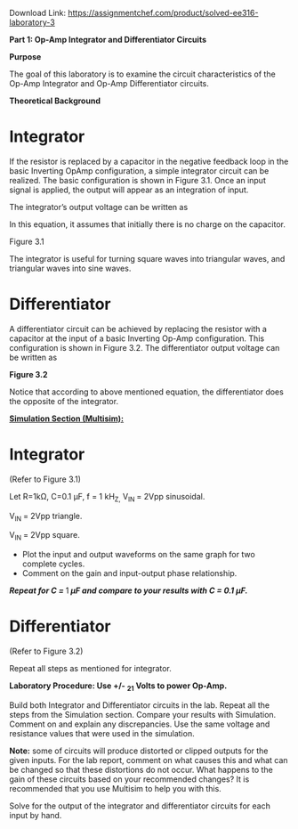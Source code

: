 Download Link: https://assignmentchef.com/product/solved-ee316-laboratory-3
<br>



<strong>Part 1: Op-Amp Integrator and Differentiator Circuits</strong>

<strong>Purpose</strong>

The goal of this laboratory is to examine the circuit characteristics of the Op-Amp Integrator and Op-Amp Differentiator circuits.

<strong>Theoretical Background</strong>

<h1>Integrator</h1>

If the resistor is replaced by a capacitor in the negative feedback loop in the basic Inverting OpAmp configuration, a simple integrator circuit can be realized. The basic configuration is shown in Figure 3.1. Once an input signal is applied, the output will appear as an integration of input.

The integrator’s output voltage can be written as










In this equation, it assumes that initially there is no charge on the capacitor.







Figure 3.1




The integrator is useful for turning square waves into triangular waves, and triangular waves into sine waves.

<h1>Differentiator</h1>

A differentiator circuit can be achieved by replacing the resistor with a capacitor at the input of a basic Inverting Op-Amp configuration. This configuration is shown in Figure 3.2. The differentiator output voltage can be written as







<strong>Figure 3.2</strong>




Notice that according to above mentioned equation, the differentiator does the opposite of the integrator.

<strong><u>Simulation Section (Multisim):</u></strong>

<h1>Integrator</h1>

(Refer to Figure 3.1)

Let R=1kΩ, C=0.1 µF, f = 1 kH<sub>Z,</sub>  V<sub>IN </sub> = 2Vpp sinusoidal.

V<sub>IN </sub> = 2Vpp triangle.

V<sub>IN </sub> = 2Vpp square.




<ul>

 <li>Plot the input and output waveforms on the same graph for two complete cycles.</li>

 <li>Comment on the gain and input-output phase relationship.</li>

</ul>




<strong><em>Repeat for C = </em></strong>1<strong><em> µF and compare to your results with C = 0.1 µF.</em></strong>

<h1>Differentiator</h1>

(Refer to Figure 3.2)

Repeat all steps as mentioned for integrator.




<strong>Laboratory Procedure: Use +/- </strong><strong><sub>21</sub> Volts to power Op-Amp.</strong>

Build both Integrator and Differentiator circuits in the lab. Repeat all the steps from the Simulation section. Compare your results with Simulation. Comment on and explain any discrepancies. Use the same voltage and resistance values that were used in the simulation. <em> </em>




<strong>Note:</strong> some of circuits will produce distorted or clipped outputs for the given inputs. For the lab report, comment on what causes this and what can be changed so that these distortions do not occur. What happens to the gain of these circuits based on your recommended changes? It is recommended that you use Multisim to help you with this.




Solve for the output of the integrator and differentiator circuits for each input by hand.
